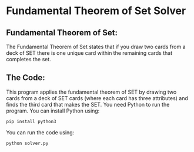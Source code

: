# Fundamental Theorem of Set Solver

## Fundamental Theorem of Set:
The Fundamental Theorem of Set states that if you draw two cards from a deck of SET there is one unique card within the remaining cards that completes the set.

## The Code:
This program applies the fundamental theorem of SET by drawing two cards from a deck of SET cards (where each card has three attributes) and finds the third card that makes the SET. You need Python to run the program. You can install Python using:
  
    pip install python3
  
 You can run the code using:
   
    python solver.py




